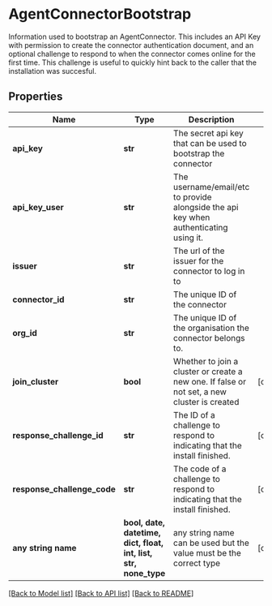 # AgentConnectorBootstrap

Information used to bootstrap an AgentConnector. This includes an API Key with permission to create the connector authentication document, and an optional challenge to respond to when the connector comes online for the first time. This challenge is useful to quickly hint back to the caller that the installation was succesful. 

## Properties
Name | Type | Description | Notes
------------ | ------------- | ------------- | -------------
**api_key** | **str** | The secret api key that can be used to bootstrap the connector  | 
**api_key_user** | **str** | The username/email/etc to provide alongside the api key when authenticating using it.  | 
**issuer** | **str** | The url of the issuer for the connector to log in to  | 
**connector_id** | **str** | The unique ID of the connector  | 
**org_id** | **str** | The unique ID of the organisation the connector belongs to.  | 
**join_cluster** | **bool** | Whether to join a cluster or create a new one. If false or not set, a new cluster is created | [optional] 
**response_challenge_id** | **str** | The ID of a challenge to respond to indicating that the install finished.  | [optional] 
**response_challenge_code** | **str** | The code of a challenge to respond to indicating that the install finished.  | [optional] 
**any string name** | **bool, date, datetime, dict, float, int, list, str, none_type** | any string name can be used but the value must be the correct type | [optional]

[[Back to Model list]](../README.md#documentation-for-models) [[Back to API list]](../README.md#documentation-for-api-endpoints) [[Back to README]](../README.md)


